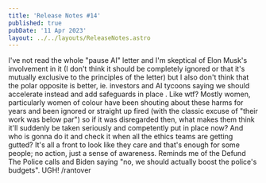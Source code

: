 ```yaml
---
title: 'Release Notes #14'
published: true
pubDate: '11 Apr 2023'
layout: ../../layouts/ReleaseNotes.astro
---
```


I've not read the whole "pause AI" letter and I'm skeptical of Elon Musk's involvement in it (I don't think it should be completely ignored or that it's mutually exclusive to the principles of the letter) but I also don't think that the polar opposite is better, ie. investors and AI tycoons saying we should accelerate instead and add safeguards in place . Like wtf? Mostly women, particularly women of colour have been shouting about these harms for years and been ignored or straight up fired (with the classic excuse of "their work was below par") so if it was disregarded then, what makes them think it'll suddenly be taken seriously and competently put in place now? And who is gonna do it and check it when all the ethics teams are getting gutted? It's all a front to look like they care and that's enough for some people; no action, just a sense of awareness. Reminds me of the Defund The Police calls and Biden saying "no, we should actually boost the police's budgets". UGH! /rantover